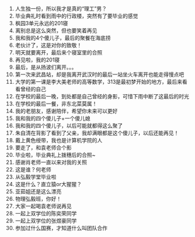 1. 人生独一份，所以我才是真的“理工”男？
2. 毕业典礼时看到雨中的行政楼，突然有了要毕业的感觉
3. 枫园3单元永远的201寝
4. 离别总是这么突然，但也要笑着再见
5. 我和我的4个傻儿子，最后的聚餐在海底捞
6. 老伙计了，这是对你的致敬！
7. 明天就要离开，最后来个寝室里的合照
8. 再见啦，我的201寝
9. 最后，是从扬波们离开。。。
10. 第一次来武昌站，却是我离开武汉时的最后一站坐火车离开也能走得慢点吧
11. 大学的第一课是李大美老师的高等数学，313是最初梦开始的地方，最后来看看曾经的自己
12. 在学校的最后一晚，到处都是自己曾经的身影，可惜下雨中断了这最后的时光
13. 在学校的最后一餐，非东北菜莫属！
14. 我的老朋友，感谢陪伴，希望你未来可以更好
15. 我和我的四个傻儿子+一个傻儿媳
16. 我和我的四个傻儿子，以后可能就都得这么聚了
17. 朱自清在背影了看到了父亲，我却满眼都是这个傻儿子，以后还能再见！
18. 戴上黄色绶带，我也是计算机学院的人
19. 要走了，和袁老师合个影
20. 毕业啦，毕业典礼上拨穗后的合照~
21. 感谢肖老师一直以来对我的关照
22. 这是谁？何老师
23. 从弘毅学堂毕业啦
24. 这是什么？直立猿or大猩猩？ 
25. 亚茹姐还是这么漂亮
26. 物理弘毅班，你好！
27. 大家一起喝袁老师说再见
28. 一起上双学位的陈奕荣同学
29. 一起上双学位的张煜豪同学
30. 参加过什么国赛，才知道什么叫团队合作


